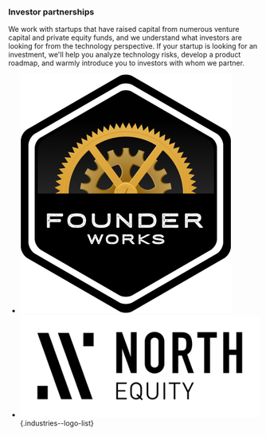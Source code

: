 ### Investor partnerships

We work with startups that have raised capital from numerous venture capital
and private equity funds, and we understand what investors are looking for from
the technology perspective. If your startup is looking for an investment, we'll
help you analyze technology risks, develop a product roadmap, and warmly introduce
you to investors with whom we partner.

- ![Founder Works](img/logo-founder-works.png)
- ![North Equity](img/logo-north-equity.png)
{.industries--logo-list}
